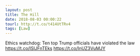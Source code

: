 ```yaml
---
layout: post
title: The Hill
date: 2018-08-03 00:00:22
tourl: http://t.co/t414UtTRv4
tags: [Law]
---
```

Ethics watchdog: Ten top Trump officials have violated the law https://t.co/ISIJFnTEks https://t.co/InUZ3VuMJY